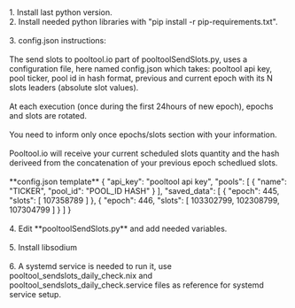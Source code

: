 <br/>
<br/>
1. Install last python version.
<br/>
2. Install needed python libraries with "pip install -r pip-requirements.txt".
<br/>
<br/>
3. config.json instructions:
<br/>
<br/>
The send slots to pooltool.io part of pooltoolSendSlots.py, uses a configuration file, here named config.json which takes: pooltool api key, pool ticker, pool id in hash format, previous and current epoch with its N slots leaders (absolute slot values).
<br/>
<br/>
At each execution (once during the first 24hours of new epoch), epochs and slots are rotated.
<br/>
<br/>
You need to inform only once epochs/slots section with your information.
<br/>
<br/>
Pooltool.io will receive your current scheduled slots quantity and the hash deriveed from the concatenation of your previous epoch schedlued slots.
<br/>
<br/>
**config.json template**
{
    "api_key": "pooltool api key",
    "pools": [
        {
            "name": "TICKER",
            "pool_id": "POOL_ID HASH"
        }
    ],
    "saved_data": [
        {
            "epoch": 445,
            "slots": [
                107358789
            ]
        },
        {
            "epoch": 446,
            "slots": [
                103302799,
                102308799,
                107304799
            ]
        }
    ]
}
<br/>
<br/>
4. Edit **pooltoolSendSlots.py** and add needed variables.
<br/>
<br/>
5. Install libsodium
<br/>
<br/>
6. A systemd service is needed to run it, use pooltool_sendslots_daily_check.nix and pooltool_sendslots_daily_check.service files as reference for systemd service setup.
